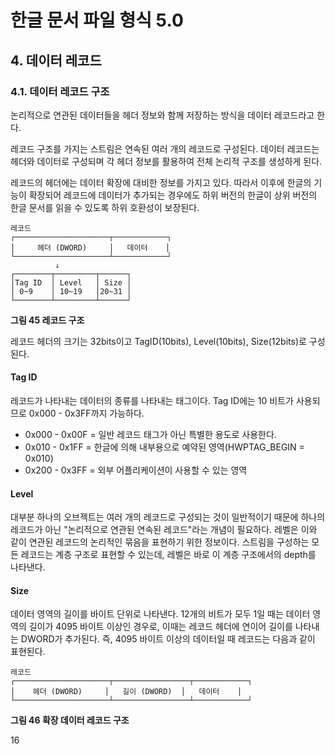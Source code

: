 # 한글 문서 파일 형식 5.0

## 4. 데이터 레코드

### 4.1. 데이터 레코드 구조

논리적으로 연관된 데이터들을 헤더 정보와 함께 저장하는 방식을 데이터 레코드라고 한다.

레코드 구조를 가지는 스트림은 연속된 여러 개의 레코드로 구성된다. 데이터 레코드는 헤더와 데이터로 구성되며 각 헤더 정보를 활용하여 전체 논리적 구조를 생성하게 된다.

레코드의 헤더에는 데이터 확장에 대비한 정보를 가지고 있다. 따라서 이후에 한글의 기능이 확장되어 레코드에 데이터가 추가되는 경우에도 하위 버전의 한글이 상위 버전의 한글 문서를 읽을 수 있도록 하위 호환성이 보장된다.

```
레코드
┌─────────────────────┬────────────┐
│     헤더 (DWORD)     │   데이터    │
└─────────────────────┴────────────┘
          ↓
┌────────┬─────────┬──────┐
│Tag ID  │ Level   │ Size │
│ 0~9    │ 10~19   │20~31 │
└────────┴─────────┴──────┘
```

**그림 45 레코드 구조**

레코드 헤더의 크기는 32bits이고 TagID(10bits), Level(10bits), Size(12bits)로 구성된다.

#### Tag ID
레코드가 나타내는 데이터의 종류를 나타내는 태그이다. Tag ID에는 10 비트가 사용되므로 0x000 - 0x3FF까지 가능하다.

- 0x000 - 0x00F = 일반 레코드 태그가 아닌 특별한 용도로 사용한다.
- 0x010 - 0x1FF = 한글에 의해 내부용으로 예약된 영역(HWPTAG_BEGIN = 0x010)
- 0x200 - 0x3FF = 외부 어플리케이션이 사용할 수 있는 영역

#### Level
대부분 하나의 오브젝트는 여러 개의 레코드로 구성되는 것이 일반적이기 때문에 하나의 레코드가 아닌 "논리적으로 연관된 연속된 레코드"라는 개념이 필요하다. 레벨은 이와 같이 연관된 레코드의 논리적인 묶음을 표현하기 위한 정보이다. 스트림을 구성하는 모든 레코드는 계층 구조로 표현할 수 있는데, 레벨은 바로 이 계층 구조에서의 depth를 나타낸다.

#### Size
데이터 영역의 길이를 바이트 단위로 나타낸다. 12개의 비트가 모두 1일 때는 데이터 영역의 길이가 4095 바이트 이상인 경우로, 이때는 레코드 헤더에 연이어 길이를 나타내는 DWORD가 추가된다. 즉, 4095 바이트 이상의 데이터일 때 레코드는 다음과 같이 표현된다.

```
레코드
┌─────────────────────┬─────────────────┬────────────┐
│    헤더 (DWORD)     │   길이 (DWORD)  │   데이터    │
└─────────────────────┴─────────────────┴────────────┘
```

**그림 46 확장 데이터 레코드 구조**

16